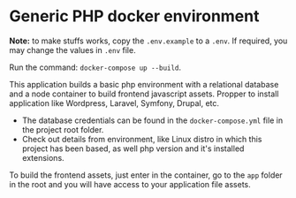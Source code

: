 # Generic PHP docker environment

**Note:** to make stuffs works, copy the `.env.example` to a `.env`. If required, you may change the values in `.env` file.

Run the command: `docker-compose up --build`.

This application builds a basic php environment with a relational database and a node container to build frontend javascript assets. Propper to install application like Wordpress, Laravel, Symfony, Drupal, etc.

* The database credentials can be found in the `docker-compose.yml` file in the project root folder.
* Check out details from environment, like Linux distro in which this project has been based, as well php version and it's installed extensions.

To build the frontend assets, just enter in the container, go to the `app` folder in the root and you will have access to your application file assets.
